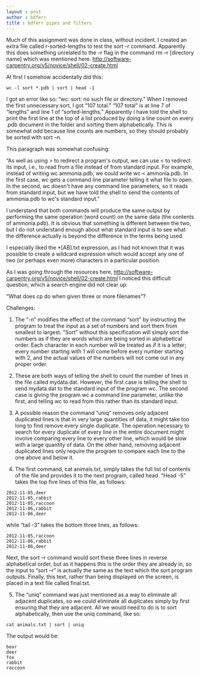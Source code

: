 ```yaml
---
layout : post
author : bdferr
title : bdferr pipes and filters
---
```


Much of this assignment was done in class, without incident. I created an extra file called r-sorted-lengths to test the sort –r command. Apparently this does something unrelated to the –r flag in the command rm –r [directory name] which was mentioned here. http://software-carpentry.org/v5/novice/shell/02-create.html


At first I somehow accidentally did this: 
```
wc -l sort *.pdb | sort | head -1
```
I got an error like so: “wc: sort: no such file or directory.” When I removed the first unnecessary sort, I got “107 total.” “107 total” is at line 7 of “lengths” and line 1 of “sorted-lengths.” Apparently I have told the shell to print the first line at the top of a list produced by doing a line count on every .pdb document in the folder and sorting them alphabetically. This is somewhat odd because line counts are numbers, so they should probably be sorted with sort –n.

This paragraph was somewhat confusing: 

“As well as using > to redirect a program's output, we can use < to redirect its input, i.e., to read from a file instead of from standard input. For example, instead of writing wc ammonia.pdb, we could write wc < ammonia.pdb. In the first case, wc gets a command line parameter telling it what file to open. In the second, wc doesn't have any command line parameters, so it reads from standard input, but we have told the shell to send the contents of ammonia.pdb to wc's standard input.”

I understand that both commands will produce the same output by performing the same operation (word count) on the same data (the contents of ammonia.pdb). It is obvious that something is different between the two, but I do not understand enough about what standard input is to see what the difference actually is beyond the difference in the terms being used.

I especially liked the *[AB].txt expression, as I had not known that it was possible to create a wildcard expression which would accept any one of two (or perhaps even more) characters in a particular position.

As I was going through the resources here, http://software-carpentry.org/v5/novice/shell/02-create.html I noticed this difficult question, which a search engine did not clear up: 

“What does cp do when given three or more filenames”? 

Challenges:

1. The “-n” modifies the effect of the command “sort” by instructing the program to treat the input as a set of numbers and sort them from smallest to largest. “Sort” without this specification will simply sort the numbers as if they are words which are being sorted in alphabetical order. Each character in each number will be treated as if it is a letter; every number starting with 1 will come before every number starting with 2, and the actual values of the numbers will not come out in any proper order.

2. These are both ways of telling the shell to count the number of lines in the file called mydata.dat. However, the first case is telling the shell to send mydata.dat to the standard input of the program wc. The second case is giving the program wc a command line parameter, unlike the first, and telling wc to read from this rather than its standard input.

3. A possible reason the command “uniq” removes only adjacent duplicated lines is that in very large quantities of data, it might take too long to find remove every single duplicate. The operation necessary to search for every duplicate of every line in the entire document might involve comparing every line to every other line, which would be slow with a large quantity of data. On the other hand, removing adjacent duplicated lines only require the program to compare each line to the one above and below it.

4. The first command, cat animals.txt, simply takes the full list of contents of the file and provides it to the next program, called head. “Head -5” takes the top five lines of this file, as follows: 
```
2012-11-05,deer
2012-11-05,rabbit
2012-11-05,raccoon
2012-11-06,rabbit
2012-11-06,deer
```
while “tail -3” takes the bottom three lines, as follows:
```
2012-11-05,raccoon
2012-11-06,rabbit
2012-11-06,deer
```
Next, the sort –r command would sort these three lines in reverse alphabetical order, but as it happens this is the order they are already in, so the input to “sort –r” is actually the same as the text which the sort program outputs.
Finally, this text, rather than being displayed on the screen, is placed in a text file called final.txt.

5. The “uniq” command was just mentioned as a way to eliminate all adjacent duplicates, so we could eliminate all duplicates simply by first ensuring that they are adjacent. All we would need to do is to sort alphabetically, then use the uniq command, like so:
```
cat animals.txt | sort | uniq
```
The output would be:
```
bear
deer
fox
rabbit
raccoon
```
